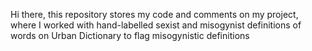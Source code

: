 Hi there, this repository stores my code and comments on my project, where I worked with hand-labelled sexist and misogynist definitions of words on Urban Dictionary to flag misogynistic definitions
